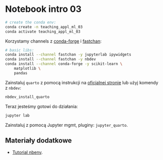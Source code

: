 # Notebook intro 03

```bash
# create the conda env:
conda create -n teaching_appl_ml_03
conda activate teaching_appl_ml_03
```

Korzystamy channels z [conda-forge](https://anaconda.org/conda-forge/repo) i [fastchan](https://anaconda.org/fastchan):

```bash
# basic libs:
conda install --channel fastchan -y jupyterlab ipywidgets
conda install --channel fastchan -y nbdev
conda install --channel conda-forge -y scikit-learn \
	matplotlib \
	pandas
```

Zainstaluj `quarto` z pomocą instrukcji na [oficjalnej stronie](https://quarto.org/docs/get-started/) lub użyj komendy z `nbdev`:

```bash
nbdev_install_quarto
```

Teraz jesteśmy gotowi do działania:

```bash
jupyter lab
```

Zainstaluj z pomocą Jupyter mgmt, pluginy: `jupyter_quarto`.

## Materiały dodatkowe

- [Tutorial nbenv](https://nbdev.fast.ai/tutorials/tutorial.html).
